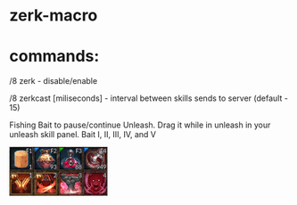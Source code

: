 # zerk-macro
# commands:

/8 zerk - disable/enable 

/8 zerkcast [miliseconds] - interval between skills sends to server (default - 15)

Fishing Bait to pause/continue Unleash. Drag it while in unleash in your unleash skill panel.
Bait I, II, III, IV, and V

![alt text](https://raw.githubusercontent.com/KKonaW/zerk-macro/master/11.png)


